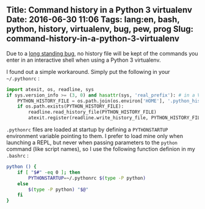Title: Command history in a Python 3 virtualenv
Date: 2016-06-30 11:06
Tags: lang:en, bash, python, history, virtualenv, bug, pew, prog
Slug: command-history-in-a-python-3-virtualenv
---
Due to a [long standing bug](https://github.com/pypa/virtualenv/issues/355), no history file will be kept of the commands you enter in an interactive shell when using a Python 3 virtualenv.

I found out a simple workaround. Simply put the following in your `~/.pythonrc` :
```python
import atexit, os, readline, sys
if sys.version_info >= (3, 0) and hasattr(sys, 'real_prefix'): # in a VirtualEnv
    PYTHON_HISTORY_FILE = os.path.join(os.environ['HOME'], '.python_history')
    if os.path.exists(PYTHON_HISTORY_FILE):
        readline.read_history_file(PYTHON_HISTORY_FILE)
        atexit.register(readline.write_history_file, PYTHON_HISTORY_FILE)
```

`.pythonrc` files are loaded at startup by defining a `PYTHONSTARTUP` environment variable pointing to them. I prefer to load mine only when launching a REPL, but never when passing parameters to the `python` command (like script names), so I use the following function definion in my `.bashrc` :
```bash
python () {
    if [ "$#" -eq 0 ]; then
        PYTHONSTARTUP=~/.pythonrc $(type -P python)
    else
        $(type -P python) "$@"
    fi
}
```

